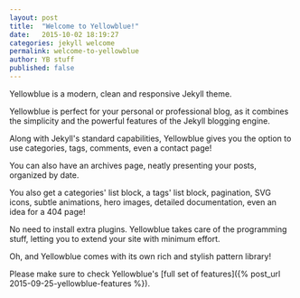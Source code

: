 ```yaml
---
layout: post
title:  "Welcome to Yellowblue!"
date:   2015-10-02 18:19:27
categories: jekyll welcome
permalink: welcome-to-yellowblue
author: YB stuff
published: false
---
```

Yellowblue is a modern, clean and responsive Jekyll theme.

Yellowblue is perfect for your personal or professional blog, as it combines the simplicity and the powerful features of the Jekyll blogging engine.

Along with Jekyll's standard capabilities, Yellowblue gives you the option to use categories, tags, comments, even a contact page!

You can also have an archives page, neatly presenting your posts, organized by date.

You also get a categories' list block, a tags' list block, pagination, SVG icons, subtle animations, hero images, detailed documentation, even an idea for a 404 page!

No need to install extra plugins. Yellowblue takes care of the programming stuff, letting you to extend your site with minimum effort.

Oh, and Yellowblue comes with its own rich and stylish pattern library!

Please make sure to check Yellowblue's [full set of features]({% post_url 2015-09-25-yellowblue-features %}).

